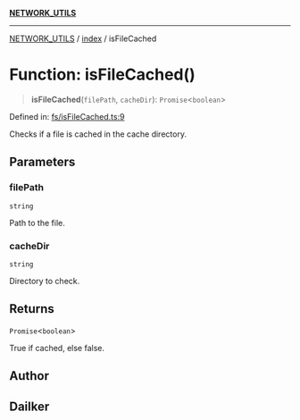 [**NETWORK_UTILS**](../../README.md)

***

[NETWORK_UTILS](../../README.md) / [index](../README.md) / isFileCached

# Function: isFileCached()

> **isFileCached**(`filePath`, `cacheDir`): `Promise`\<`boolean`\>

Defined in: [fs/isFileCached.ts:9](https://github.com/dailker/everyutil/blob/26e2bb73429918cf0d08899e9efd90b82a42c92e/src/fs/isFileCached.ts#L9)

Checks if a file is cached in the cache directory.

## Parameters

### filePath

`string`

Path to the file.

### cacheDir

`string`

Directory to check.

## Returns

`Promise`\<`boolean`\>

True if cached, else false.

## Author

## Dailker
